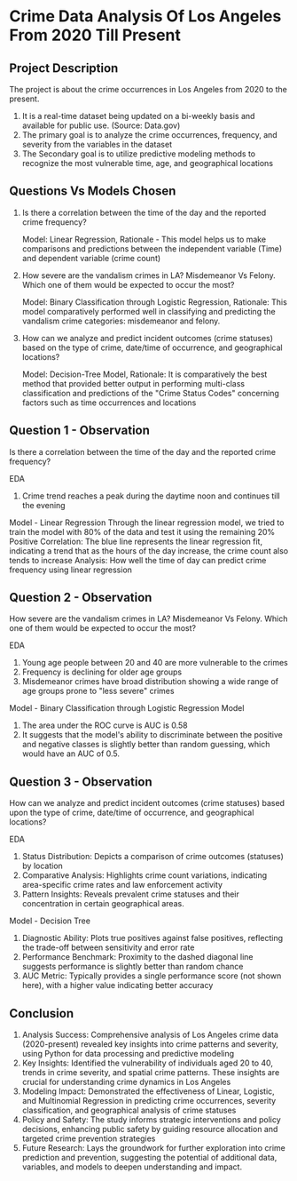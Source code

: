 # Crime Data Analysis Of Los Angeles From 2020 Till Present

##  Project Description
The project is about the crime occurrences in Los Angeles from 2020 to the present.
1. ​It is a real-time dataset being updated on a bi-weekly basis and available for public use. (Source: Data.gov)​
2. The primary goal is to analyze the crime occurrences, frequency, and severity from the variables in the dataset
3. The Secondary goal is to utilize predictive modeling methods to recognize the most vulnerable time, age, and geographical locations

## ​Questions Vs Models Chosen​
1. Is there a correlation between the time of the day and the reported crime frequency?
   
   Model: Linear Regression, Rationale - This model helps us to make comparisons and predictions between the independent variable (Time) and dependent variable (crime count)

2. How severe are the vandalism crimes in LA? Misdemeanor Vs Felony. Which one of them would be expected to occur the most?

   Model: Binary Classification through Logistic Regression, Rationale: This model comparatively performed well in classifying and predicting the vandalism crime categories: misdemeanor and felony.​

3. ​How can we analyze and predict incident outcomes (crime statuses) based on the type of crime, date/time of occurrence, and geographical locations?

   Model: Decision-Tree Model, Rationale: It is comparatively the best method that provided better output in performing multi-class classification and predictions of the "Crime Status Codes" concerning factors such as time occurrences and locations

## Question 1​ - Observation
Is there a correlation between the time of the day and the reported crime frequency?

EDA
1. Crime trend reaches a peak during the daytime noon and continues till the evening

Model - Linear Regression
Through the linear regression model, we tried to train the model with 80% of the data and test it using the remaining 20%
Positive Correlation: The blue line represents the linear regression fit, indicating a trend that as the hours of the day increase, the crime count also tends to increase
Analysis: How well the time of day can predict crime frequency using linear regression

## Question 2 - Observation
How severe are the vandalism crimes in LA? Misdemeanor Vs Felony. Which one of them would be expected to occur the most?​

EDA​
1. Young age people between 20 and 40 are more vulnerable to the crimes
2. Frequency is declining for older age groups
3. Misdemeanor crimes have broad distribution showing a wide range of age groups prone to "less severe" crimes​

Model - Binary Classification through Logistic Regression Model
1. The area under the ROC curve is AUC is 0.58​
2. It suggests that the model's ability to discriminate between the positive and negative classes is slightly better than random guessing, which would have an AUC of 0.5.

## Question 3 - Observation
How can we analyze and predict incident outcomes (crime statuses) based upon the type of crime, date/time of occurrence, and geographical locations?

EDA
1. Status Distribution: Depicts a comparison of crime outcomes (statuses) by location
2. Comparative Analysis: Highlights crime count variations, indicating area-specific crime rates and law enforcement activity
3. Pattern Insights: Reveals prevalent crime statuses and their concentration in certain geographical areas.

Model - Decision Tree
1. Diagnostic Ability: Plots true positives against false positives, reflecting the trade-off between sensitivity and error rate
2. Performance Benchmark: Proximity to the dashed diagonal line suggests performance is slightly better than random chance
3. AUC Metric: Typically provides a single performance score (not shown here), with a higher value indicating better accuracy​

## Conclusion
1. Analysis Success: Comprehensive analysis of Los Angeles crime data (2020-present) revealed key insights into crime patterns and severity, using Python for data processing and predictive modeling
2. Key Insights: Identified the vulnerability of individuals aged 20 to 40, trends in crime severity, and spatial crime patterns. These insights are crucial for understanding crime dynamics in Los Angeles
3. Modeling Impact: Demonstrated the effectiveness of Linear, Logistic, and Multinomial Regression in predicting crime occurrences, severity classification, and geographical analysis of crime statuses
4. Policy and Safety: The study informs strategic interventions and policy decisions, enhancing public safety by guiding resource allocation and targeted crime prevention strategies
5. Future Research: Lays the groundwork for further exploration into crime prediction and prevention, suggesting the potential of additional data, variables, and models to deepen understanding and impact.​

​
